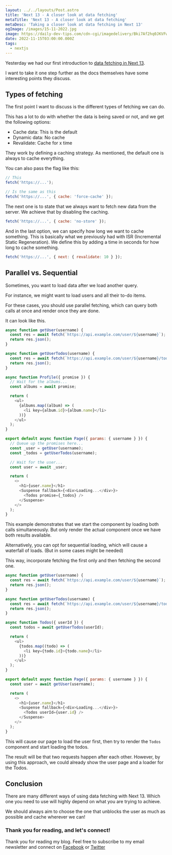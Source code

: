 ```yaml
---
layout: ../../layouts/Post.astro
title: 'Next 13 - A closer look at data fetching'
metaTitle: 'Next 13 - A closer look at data fetching'
metaDesc: 'Taking a closer look at data fetching in Next 13'
ogImage: /images/15-11-2022.jpg
image: https://daily-dev-tips.com/cdn-cgi/imagedelivery/Bki7Af2hq0JKVFw1XYYMQg/52bef572-8f9e-48f0-7c07-11071b1dee00
date: 2022-11-15T03:00:00.000Z
tags:
  - nextjs
---
```


Yesterday we had our first introduction to [data fetching in Next 13](https://daily-dev-tips.com/posts/next-13-data-fetching/).

I want to take it one step further as the docs themselves have some interesting points they discuss.

## Types of fetching

The first point I want to discuss is the different types of fetching we can do.

This has a lot to do with whether the data is being saved or not, and we get the following options:

- Cache data: This is the default
- Dynamic data: No cache
- Revalidate: Cache for x time

They work by defining a caching strategy. As mentioned, the default one is always to cache everything.

You can also pass the flag like this:

```js
// This
fetch('https://...');

// Is the same as this
fetch('https://...', { cache: 'force-cache' });
```

The next one is to state that we always want to fetch new data from the server.
We achieve that by disabling the caching.

```js
fetch('https://...', { cache: 'no-store' });
```

And in the last option, we can specify how long we want to cache something.
This is basically what we previously had with ISR (Incremental Static Regeneration). We define this by adding a time in seconds for how long to cache something.

```js
fetch('https://...', { next: { revalidate: 10 } });
```

## Parallel vs. Sequential

Sometimes, you want to load data after we load another query.

For instance, we might want to load users and all their to-do items.

For these cases, you should use parallel fetching, which can query both calls at once and render once they are done.

It can look like this.

```js
async function getUser(username) {
  const res = await fetch(`https://api.example.com/user/${username}`);
  return res.json();
}

async function getUserTodos(username) {
  const res = await fetch(`https://api.example.com/user/${username}/todos`);
  return res.json();
}

async function Profile({ promise }) {
  // Wait for the albums...
  const albums = await promise;

  return (
    <ul>
      {albums.map((album) => (
        <li key={album.id}>{album.name}</li>
      ))}
    </ul>
  );
}

export default async function Page({ params: { username } }) {
  // Queue up the promises here...
  const _user = getUser(username);
  const _todos = getUserTodos(username);

  // Wait for the user...
  const user = await _user;

  return (
    <>
      <h1>{user.name}</h1>
      <Suspense fallback={<div>Loading...</div>}>
        <Todos promise={_todos} />
      </Suspense>
    </>
  );
}
```

This example demonstrates that we start the component by loading both calls simultaneously.
But only render the actual component once we have both results available.

Alternatively, you can opt for sequential loading, which will cause a waterfall of loads.
(But in some cases might be needed)

This way, incorporate fetching the first only and then fetching the second one.

```js
async function getUser(username) {
  const res = await fetch(`https://api.example.com/user/${username}`);
  return res.json();
}

async function getUserTodos(username) {
  const res = await fetch(`https://api.example.com/user/${username}/todos`);
  return res.json();
}

async function Todos({ userId }) {
  const todos = await getUserTodos(userId);

  return (
    <ul>
      {todos.map((todo) => (
        <li key={todo.id}>{todo.name}</li>
      ))}
    </ul>
  );
}

export default async function Page({ params: { username } }) {
  const user = await getUser(username);

  return (
    <>
      <h1>{user.name}</h1>
      <Suspense fallback={<div>Loading...</div>}>
        <Todos userId={user.id} />
      </Suspense>
    </>
  );
}
```

This will cause our page to load the user first, then try to render the `Todos` component and start loading the todos.

The result will be that two requests happen after each other.
However, by using this approach, we could already show the user page and a loader for the Todos.

## Conclusion

There are many different ways of using data fetching with Next 13. Which one you need to use will highly depend on what you are trying to achieve.

We should always aim to choose the one that unblocks the user as much as possible and cache wherever we can!

### Thank you for reading, and let's connect!

Thank you for reading my blog. Feel free to subscribe to my email newsletter and connect on [Facebook](https://www.facebook.com/DailyDevTipsBlog) or [Twitter](https://twitter.com/DailyDevTips1)
